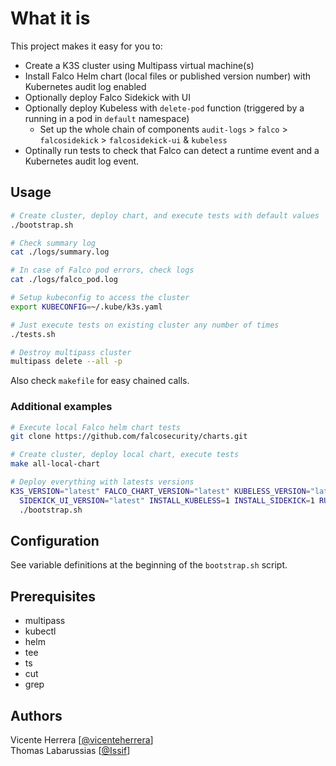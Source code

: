 # What it is

This project makes it easy for you to:
* Create a K3S cluster using Multipass virtual machine(s)
* Install Falco Helm chart (local files or published version number) with Kubernetes audit log enabled
* Optionally deploy Falco Sidekick with UI
* Optionally deploy Kubeless with `delete-pod` function (triggered by a running in a pod in `default` namespace)
  * Set up the whole chain of components `audit-logs` > `falco` > `falcosidekick` > `falcosidekick-ui` & `kubeless`
* Optinally run tests to check that Falco can detect a runtime event and a Kubernetes audit log event.

## Usage

```bash
# Create cluster, deploy chart, and execute tests with default values
./bootstrap.sh

# Check summary log
cat ./logs/summary.log

# In case of Falco pod errors, check logs
cat ./logs/falco_pod.log

# Setup kubeconfig to access the cluster 
export KUBECONFIG=~/.kube/k3s.yaml

# Just execute tests on existing cluster any number of times
./tests.sh

# Destroy multipass cluster
multipass delete --all -p
```

Also check `makefile` for easy chained calls.

### Additional examples

```bash
# Execute local Falco helm chart tests
git clone https://github.com/falcosecurity/charts.git

# Create cluster, deploy local chart, execute tests
make all-local-chart
```

```bash
# Deploy everything with latests versions
K3S_VERSION="latest" FALCO_CHART_VERSION="latest" KUBELESS_VERSION="latest" \
  SIDEKICK_UI_VERSION="latest" INSTALL_KUBELESS=1 INSTALL_SIDEKICK=1 RUN_TESTS=1 \
  ./bootstrap.sh
```

## Configuration

See variable definitions at the beginning of the `bootstrap.sh` script.

## Prerequisites

* multipass
* kubectl
* helm
* tee
* ts
* cut
* grep

## Authors

Vicente Herrera [[@vicenteherrera](https://github.com/)]  
Thomas Labarussias [[@Issif](https://github.com/Issif)]
